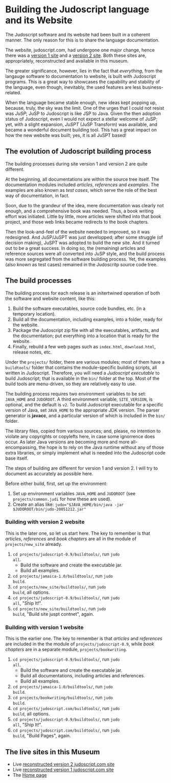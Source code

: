 # Building the Judoscript language and its Website

The Judoscript software and its website had been built in a coherent manner. The only reason for this is to share the language documentation.

The website, judoscript.com, had undergone one major change, hence there was a [version 1 site](judoscript.com-v1) and a [version 2 site](judoscript.com-v2). Both these sites are, appropriately, reconstructed and available in this museum.

The greater significance, however, lies in the fact that _everything_, from the langauge software to documentation to website, is built with Judoscript programs. This is a great way to showcases the capability and stability of the language, even though, inevitably, the used features are less business-related.

When the language became stable enough, new ideas kept popping up, because, truly, the sky was the limit. One of the urges that I could not resist was _JuSP_; JuSP to Judoscript is like JSP to Java. Given the then adoption status of Judoscript, even I would not expect a stellar welcome of JuSP; yet, with a slight expansion, _JuSPT_ (JuSP Transform) was available, and became a wonderful document building tool. This has a great impact on how the new website was built; yes, it is all JuSPT based!

## The evolution of Judoscript building process

The building processes during site version 1 and version 2 are quite different.

At the beginning, all documentations are within the source tree itself. The documentation modules included _articles_, _references_ and _examples_. The examples are also known as _test cases_, which serve the role of the best way of documentation, in fact.

Soon, due to the grandeur of the idea, mere documentation was clearly not enough, and a comprehensive book was needed. Thus, a book writing effort was initiated. Little by little, more articles were shifted into that book project, and those web links became redirects to the book chapters.

Then the look-and-feel of the website needed to improved, so it was redesigned. And JuSP/JuSPT was just developped; after some struggle (of decision making), JuSPT was adopted to build the new site. And it turned out to be a great success. In doing so, the (remaining) articles and reference sources were all converted into JuSP style, and the build process was more segregated from the software building process. Yet, the examples (also known as test cases) remained in the Judoscritp source code tree.

## The build processes

The building process for each release is an initertwined operation of both the software and website content, like this:

1. Build the software executables, source code bundles, etc. (in a temporary location).
2. Build all the documentation, including examples, into a folder, ready for the website.
3. Package the Judoscript zip file with all the executables, artifacts, and the documentation; put everything into a location that is ready for the website.
4. Finally, rebuild a few web pages such as <code>index.html</code>, <code>download.html</code>, release notes, etc.

Under the <code>projects/</code> folder, there are various modules; most of them have a <code>buildtools/</code> folder that contains the module-specific building scripts, all written in Judoscript. Therefore, you will need a _Judoscript executable_ to build Judoscript; that is available in the <code>bin/</code> folder at the top. Most of the build tools are menu-driven, so they are relatively easy to use.

The building process requires two environment variables to be set: <code>JAVA_HOME</code> and <code>JUDOROOT</code>. A third environment variable, <code>SITE_VERSION</code>, is optional, and the default is <code>v2</code>. To build Judoscript executable for a specific version of Java, set <code>JAVA_HOME</code> to the appropriate JDK version. The parser generator is **javacc**, and a particular version of which is included in the <code>bin/</code> folder.

The library files, copied from various sources; and, please, no intention to violate any copyrights or copylefts here, in case some ignorrence does occur. As later Java versions are becoming more and more all-encompassing, the hope is to rely on the Java runtime without any of those extra libraries, or simply implement what is needed into the Judoscript code base itself.

The steps of building are different for version 1 and version 2. I will try to document as accurately as possible here.

Before either build, first, set up the environment:

1. Set up environment variables <code>JAVA_HOME</code> and <code>JUDOROOT</code> (see <code>projects/common.judi</code> for how these are used).
2. Create an alias like: <code>judo="$JAVA_HOME/bin/java -jar $JUDOROOT/bin/judo-20051212.jar"</code>

### Building with version 2 website

This is the later one, so let us start here. The key to remember is that _articles_, _references_ and _book chapters_ are all in the module of <code>projects/new_site</code> already.

1. <code>cd projects/judoscript-0.9/buildtools/</code>, run <code>judo all</code>.
   * Build the software and create the executable jar.
   * Build all examples.
2. <code>cd projects/jamaica-1.0/buildtools/</code>, run <code>judo build</code>.
3. <code>cd projects/new_site/buildtools/</code>, run <code>judo build</code>, all options.
4. <code>cd projects/judoscript-0.9/buildtools/</code>, run <code>judo all</code>, "Ship It!".
5. <code>cd projects/new_site/buildtools/</code>, run <code>judo build</code>, "Build site juspt contnet", again.

### Building with version 1 website

This is the earlier one. The key to remember is that _articles_ and _references_ are included in the the module of <code>projects/judoscript-0.9</code>, while _book chapters_ are in a separate module, <code>projects/bookwriting</code>.

1. <code>cd projects/judoscript-0.9/buildtools/</code>, run <code>judo all</code>.
   * Build the software and create the executable jar.
   * Build all documentations, including articles and references.
   * Build all examples.
2. <code>cd projects/jamaica-1.0/buildtools/</code>, run <code>judo build</code>.
3. <code>cd projects/bookwriting/buildtools/</code>, run <code>judo build</code>.
4. <code>cd projects/judoscript.com/buildtools/</code>, run <code>judo build</code>, all options.
5. <code>cd projects/judoscript-0.9/buildtools/</code>, run <code>judo all</code>, "Ship It!".
6. <code>cd projects/judoscript.com/buildtools/</code>, run <code>judo build</code>, "Build Pages", again.

## The live sites in this Museum

* Live [reconstructed version 2 judoscript.com site](judoscript.com-v2)
* Live [reconstructed version 1 judoscript.com site](judoscript.com-v1)
* The [Home page](./)
